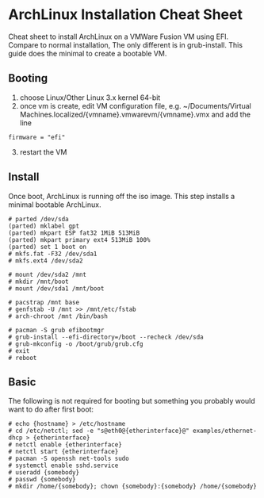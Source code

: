 # ArchLinux Installation Cheat Sheet

Cheat sheet to install ArchLinux on a VMWare Fusion VM using
EFI. Compare to normal installation, The only different is in
grub-install. This guide does the minimal to create a bootable VM.


## Booting

1. choose Linux/Other Linux 3.x kernel 64-bit
2. once vm is create, edit VM configuration file, e.g. ~/Documents/Virtual Machines.localized/{vmname}.vmwarevm/{vmname}.vmx and add the line 
```
firmware = "efi"
```
3. restart the VM

## Install

Once boot, ArchLinux is running off the iso image. This step installs a 
minimal bootable ArchLinux.

```
# parted /dev/sda
(parted) mklabel gpt
(parted) mkpart ESP fat32 1MiB 513MiB
(parted) mkpart primary ext4 513MiB 100%
(parted) set 1 boot on
# mkfs.fat -F32 /dev/sda1
# mkfs.ext4 /dev/sda2

# mount /dev/sda2 /mnt
# mkdir /mnt/boot
# mount /dev/sda1 /mnt/boot

# pacstrap /mnt base
# genfstab -U /mnt >> /mnt/etc/fstab
# arch-chroot /mnt /bin/bash

# pacman -S grub efibootmgr
# grub-install --efi-directory=/boot --recheck /dev/sda
# grub-mkconfig -o /boot/grub/grub.cfg
# exit
# reboot
```



## Basic
The following is not required for booting but something you probably would want to do after first boot:

```
# echo {hostname} > /etc/hostname
# cd /etc/netctl; sed -e "s@eth0@{etherinterface}@" examples/ethernet-dhcp > {etherinterface}
# netctl enable {etherinterface}
# netctl start {etherinterface}
# pacman -S openssh net-tools sudo
# systemctl enable sshd.service
# useradd {somebody}
# passwd {somebody}
# mkdir /home/{somebody}; chown {somebody}:{somebody} /home/{somebody}
```
